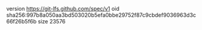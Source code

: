 version https://git-lfs.github.com/spec/v1
oid sha256:997b8a050aa3bd503020b5efa0bbe29752f87c9cbdef9036963d3c66f26b5f6b
size 23576
